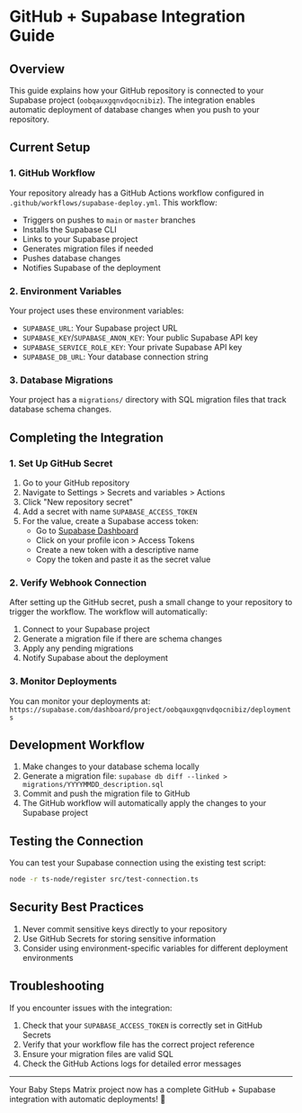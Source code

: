 # GitHub + Supabase Integration Guide

## Overview

This guide explains how your GitHub repository is connected to your Supabase project (`oobqauxgqnvdqocnibiz`). The integration enables automatic deployment of database changes when you push to your repository.

## Current Setup

### 1. GitHub Workflow

Your repository already has a GitHub Actions workflow configured in `.github/workflows/supabase-deploy.yml`. This workflow:

- Triggers on pushes to `main` or `master` branches
- Installs the Supabase CLI
- Links to your Supabase project
- Generates migration files if needed
- Pushes database changes
- Notifies Supabase of the deployment

### 2. Environment Variables

Your project uses these environment variables:

- `SUPABASE_URL`: Your Supabase project URL
- `SUPABASE_KEY`/`SUPABASE_ANON_KEY`: Your public Supabase API key
- `SUPABASE_SERVICE_ROLE_KEY`: Your private Supabase API key
- `SUPABASE_DB_URL`: Your database connection string

### 3. Database Migrations

Your project has a `migrations/` directory with SQL migration files that track database schema changes.

## Completing the Integration

### 1. Set Up GitHub Secret

1. Go to your GitHub repository
2. Navigate to Settings > Secrets and variables > Actions
3. Click "New repository secret"
4. Add a secret with name `SUPABASE_ACCESS_TOKEN`
5. For the value, create a Supabase access token:
   - Go to [Supabase Dashboard](https://supabase.com/dashboard)
   - Click on your profile icon > Access Tokens
   - Create a new token with a descriptive name
   - Copy the token and paste it as the secret value

### 2. Verify Webhook Connection

After setting up the GitHub secret, push a small change to your repository to trigger the workflow. The workflow will automatically:

1. Connect to your Supabase project
2. Generate a migration file if there are schema changes
3. Apply any pending migrations
4. Notify Supabase about the deployment

### 3. Monitor Deployments

You can monitor your deployments at:
`https://supabase.com/dashboard/project/oobqauxgqnvdqocnibiz/deployments`

## Development Workflow

1. Make changes to your database schema locally
2. Generate a migration file: `supabase db diff --linked > migrations/YYYYMMDD_description.sql`
3. Commit and push the migration file to GitHub
4. The GitHub workflow will automatically apply the changes to your Supabase project

## Testing the Connection

You can test your Supabase connection using the existing test script:

```bash
node -r ts-node/register src/test-connection.ts
```

## Security Best Practices

1. Never commit sensitive keys directly to your repository
2. Use GitHub Secrets for storing sensitive information
3. Consider using environment-specific variables for different deployment environments

## Troubleshooting

If you encounter issues with the integration:

1. Check that your `SUPABASE_ACCESS_TOKEN` is correctly set in GitHub Secrets
2. Verify that your workflow file has the correct project reference
3. Ensure your migration files are valid SQL
4. Check the GitHub Actions logs for detailed error messages

---

Your Baby Steps Matrix project now has a complete GitHub + Supabase integration with automatic deployments! 🚀
